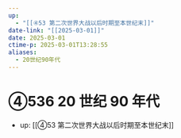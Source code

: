 ```yaml
---
up:
  - "[[④53 第二次世界大战以后时期至本世纪末]]"
date-link: "[[2025-03-01]]"
date: 2025-03-01
ctime-p: 2025-03-01T13:28:55
aliases:
  - 20世纪90年代
---
```


# ④536 20 世纪 90 年代

- up: [[④53 第二次世界大战以后时期至本世纪末]]
